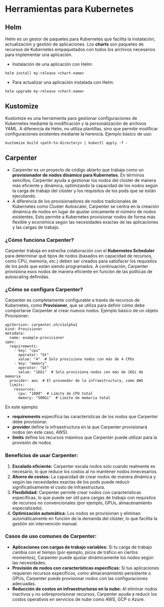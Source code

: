 # Herramientas para Kubernetes

## Helm
Helm es un gestor de paquetes para Kubernetes que facilita la instalación, actualización y gestión de aplicaciones. Los **charts** son paquetes de recursos de Kubernetes empaquetados con todos los archivos necesarios para implementar una aplicación.

- Instalación de una aplicación con Helm:
```
helm install my-release <chart-name>
```

- Para actualizar una aplicación instalada con Helm:
```
helm upgrade my-release <chart-name>
```

## Kustomize
Kustomize es una herramienta para gestionar configuraciones de Kubernetes mediante la modificación y la personalización de archivos YAML. A diferencia de Helm, no utiliza plantillas, sino que permite modificar configuraciones existentes mediante la herencia. Ejemplo básico de uso:
```
kustomize build <path-to-directory> | kubectl apply -f -
```

## Carpenter
- Carpenter es un proyecto de código abierto que trabaja como un **provisionador de nodos dinámico para Kubernetes**. En términos sencillos, Carpenter ayuda a gestionar los nodos del clúster de manera más eficiente y dinámica, optimizando la capacidad de los nodos según la carga de trabajo del clúster y los requisitos de los pods que se están ejecutando.
- A diferencia de los provisionadores de nodos tradicionales de Kubernetes como Cluster Autoscaler, Carpenter se centra en la creación dinámica de nodos en lugar de ajustar únicamente el número de nodos existentes. Esto permite a Kubernetes provisionar nodos de forma más flexible y económica según las necesidades exactas de las aplicaciones y las cargas de trabajo.

### ¿Cómo funciona Carpenter?
Carpenter trabaja en estrecha colaboración con el **Kubernetes Scheduler** para determinar qué tipos de nodos (basados en capacidad de recursos, como CPU, memoria, etc.) deben ser creados para satisfacer los requisitos de los pods que están siendo programados. A continuación, Carpenter provisiona esos nodos de manera eficiente en función de las políticas de autoscaling definidas.

### ¿Cómo se configura Carpenter?
Carpenter es completamente configurable a través de recursos de Kubernetes, como **Provisioner**, que se utiliza para definir cómo debe comportarse Carpenter al crear nuevos nodos.
Ejemplo básico de un objeto Provisioner:
```
apiVersion: carpenter.sh/v1alpha1
kind: Provisioner
metadata:
  name: example-provisioner
spec:
  requirements:
    - key: "cpu"
      operator: "Gt"
      value: "4"  # Solo provisiona nodos con más de 4 CPUs
    - key: "memory"
      operator: "Gt"
      value: "16Gi"  # Solo provisiona nodos con más de 16Gi de memoria
  provider: aws  # El proveedor de la infraestructura, como AWS
  limits:
    resources:
      cpu: "1000"  # Límite de CPU total
      memory: "500Gi"  # Límite de memoria total
```
En este ejemplo:
- **requirements** especifica las características de los nodos que Carpenter debe provisionar.
- **provider** define la infraestructura en la que Carpenter provisionará nodos (en este caso, AWS).
- **limits** define los recursos máximos que Carpenter puede utilizar para la provisión de nodos

### Beneficios de usar Carpenter:
1. **Escalado eficiente:** Carpenter escala nodos solo cuando realmente es necesario, lo que reduce los costos al no mantener nodos innecesarios.
2. **Ahorro de costos:** La capacidad de crear nodos de manera dinámica y según las necesidades exactas de los pods puede reducir significativamente el costo de infraestructura.
3. **Flexibilidad:** Carpenter permite crear nodos con características específicas, lo que puede ser útil para cargas de trabajo con requisitos de recursos no convencionales (por ejemplo, GPUs, almacenamiento especializado).
4. **Optimización automática:** Los nodos se provisionan y eliminan automáticamente en función de la demanda del clúster, lo que facilita la gestión sin intervención manual.

### Casos de uso comunes de Carpenter:
- **Aplicaciones con cargas de trabajo variables:** Si tu carga de trabajo cambia con el tiempo (por ejemplo, picos de tráfico en ciertos momentos), Carpenter puede ajustar dinámicamente los nodos según las necesidades.
- **Provisión de nodos con características específicas:** Si tus aplicaciones requieren recursos específicos, como almacenamiento persistente o GPUs, Carpenter puede provisionar nodos con las configuraciones adecuadas.
- **Reducción de costos en infraestructuras en la nube:** Al eliminar nodos inactivos y no sobreprovisionar recursos, Carpenter ayuda a reducir los costos operativos en servicios de nube como AWS, GCP o Azure.